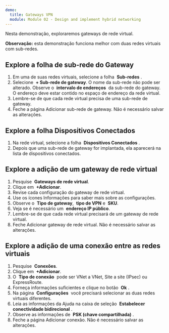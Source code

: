 ```yaml
---
demo:
  title: Gateways VPN
  module: Module 02 - Design and implement hybrid networking
---
```

Nesta demonstração, exploraremos gateways de rede virtual.

**Observação:** esta demonstração funciona melhor com duas redes virtuais com sub-redes.

## Explore a folha de sub-rede do Gateway
1. Em uma de suas redes virtuais, selecione a folha  **Sub-redes** .
1. Selecione  **+ Sub-rede de gateway**. O nome da sub-rede não pode ser alterado. Observe o  **intervalo de endereços**  da sub-rede do gateway. O endereço deve estar contido no espaço de endereço da rede virtual.
1. Lembre-se de que cada rede virtual precisa de uma sub-rede de gateway.
1. Feche a página Adicionar sub-rede de gateway. Não é necessário salvar as alterações.

## Explore a folha Dispositivos Conectados
1. Na rede virtual, selecione a folha  **Dispositivos Conectados** .
1. Depois que uma sub-rede de gateway for implantada, ela aparecerá na lista de dispositivos conectados.

## Explore a adição de um gateway de rede virtual
1. Pesquise  **Gateways de rede virtual**.
1. Clique em  **+Adicionar**.
1. Revise cada configuração do gateway de rede virtual.
1. Use os ícones Informações para saber mais sobre as configurações.
1. Observe o  **Tipo de gateway**,  **tipo de VPN** e  **SKU**.
1. Veja se é necessário um  **endereço IP público**.
1. Lembre-se de que cada rede virtual precisará de um gateway de rede virtual.
1. Feche Adicionar gateway de rede virtual. Não é necessário salvar as alterações.
   
## Explore a adição de uma conexão entre as redes virtuais
1. Pesquise  **Conexões**.
1. Clique em  **+Adicionar**.
1. O  **Tipo de conexão**  pode ser VNet a VNet, Site a site (IPsec) ou ExpressRoute.
1. Forneça informações suficientes e clique no botão  **Ok** .
1. Na página  **Configurações**  você precisará selecionar as duas redes virtuais diferentes.
1. Leia as informações da Ajuda na caixa de seleção  **Estabelecer conectividade bidirecional** .
1. Observe as informações de  **PSK (chave compartilhada)** .
1. Feche a página Adicionar conexão. Não é necessário salvar as alterações.
